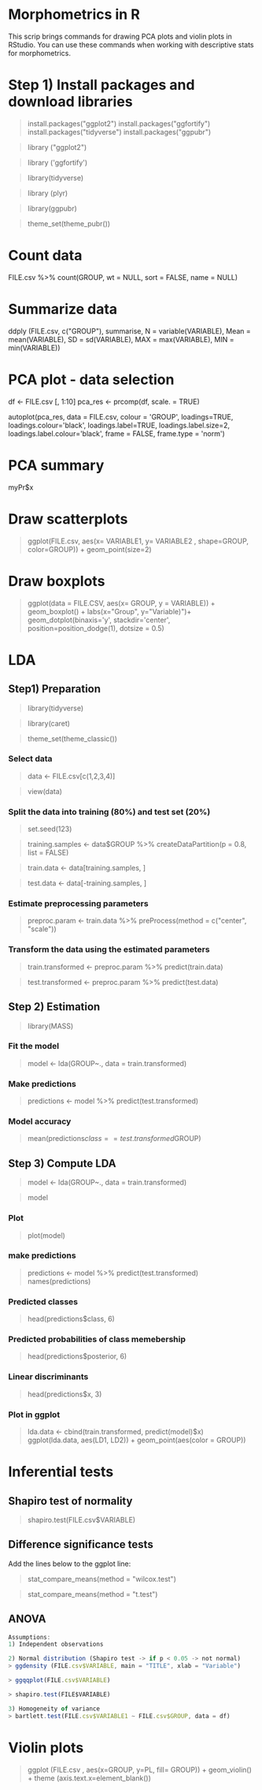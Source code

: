 # Morphometrics in R
This scrip brings commands for drawing PCA plots and violin plots in RStudio. You can use these commands when working with descriptive stats for morphometrics.

# Step 1) Install packages and download libraries
> install.packages("ggplot2")
install.packages("ggfortify")
install.packages("tidyverse")
install.packages("ggpubr")

> library ("ggplot2")

> library ('ggfortify')

> library(tidyverse)

> library (plyr)

> library(ggpubr)

> theme_set(theme_pubr())

# Count data

FILE.csv %>% count(GROUP, wt = NULL, sort = FALSE, name = NULL)

# Summarize data

ddply (FILE.csv, c("GROUP"), summarise, N = variable(VARIABLE), Mean = mean(VARIABLE), SD = sd(VARIABLE), MAX = max(VARIABLE), MIN = min(VARIABLE))

# PCA plot - data selection
df <- FILE.csv [, 1:10]
pca_res <- prcomp(df, scale. = TRUE)

autoplot(pca_res, data = FILE.csv, colour = 'GROUP', loadings=TRUE, loadings.colour='black', loadings.label=TRUE, loadings.label.size=2, loadings.label.colour='black', frame = FALSE, frame.type = 'norm')

# PCA summary
myPr$x

# Draw scatterplots

> ggplot(FILE.csv, aes(x= VARIABLE1, y= VARIABLE2 , shape=GROUP, color=GROUP)) + geom_point(size=2)

# Draw boxplots
> ggplot(data = FILE.CSV, aes(x= GROUP, y = VARIABLE)) + geom_boxplot() + 
  labs(x="Group", y="Variable)")+ geom_dotplot(binaxis='y', stackdir='center', position=position_dodge(1), dotsize = 0.5)

# LDA 
## Step1) Preparation
> library(tidyverse)

> library(caret)

> theme_set(theme_classic())

### Select data
> data <- FILE.csv[c(1,2,3,4)]

> view(data)

### Split the data into training (80%) and test set (20%)
> set.seed(123)

> training.samples <- data$GROUP %>%
  createDataPartition(p = 0.8, list = FALSE)
  
> train.data <- data[training.samples, ]

> test.data <- data[-training.samples, ]          

### Estimate preprocessing parameters
> preproc.param <- train.data %>% 
  preProcess(method = c("center", "scale"))

### Transform the data using the estimated parameters

> train.transformed <- preproc.param %>% predict(train.data)

> test.transformed <- preproc.param %>% predict(test.data)

## Step 2) Estimation
> library(MASS)

### Fit the model
> model <- lda(GROUP~., data = train.transformed)

### Make predictions
> predictions <- model %>% predict(test.transformed)

### Model accuracy
> mean(predictions$class==test.transformed$GROUP)

## Step 3) Compute LDA
> model <- lda(GROUP~., data = train.transformed)

> model

### Plot
> plot(model)

### make predictions
> predictions <- model %>% predict(test.transformed)
names(predictions)

### Predicted classes
> head(predictions$class, 6)

### Predicted probabilities of class memebership
> head(predictions$posterior, 6) 

### Linear discriminants
> head(predictions$x, 3) 

### Plot in ggplot
> lda.data <- cbind(train.transformed, predict(model)$x)
ggplot(lda.data, aes(LD1, LD2)) +
  geom_point(aes(color = GROUP))

# Inferential tests

## Shapiro test of normality
> shapiro.test(FILE.csv$VARIABLE)

## Difference significance tests

Add the lines below to the ggplot line:

> stat_compare_means(method = "wilcox.test")

> stat_compare_means(method = "t.test")

## ANOVA

```js
Assumptions:
1) Independent observations

2) Normal distribution (Shapiro test -> if p < 0.05 -> not normal)
> ggdensity (FILE.csv$VARIABLE, main = "TITLE", xlab = "Variable")

> ggqqplot(FILE.csv$VARIABLE)

> shapiro.test(FILE$VARIABLE)

3) Homogeneity of variance
> bartlett.test(FILE.csv$VARIABLE1 ~ FILE.csv$GROUP, data = df)
```

# Violin plots
> ggplot (FILE.csv , aes(x=GROUP, y=PL, fill= GROUP)) + geom_violin() + theme (axis.text.x=element_blank())
